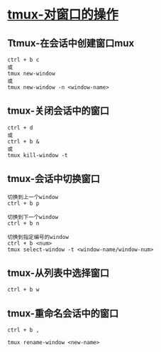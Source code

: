 
# [tmux-对窗口的操作](../index/tmux.md#tmux-对窗口的操作)


## Ttmux-在会话中创建窗口mux

```
ctrl + b c
或
tmux new-window
或
tmux new-window -n <window-name>

```

## tmux-关闭会话中的窗口


```
ctrl + d
或
ctrl + b &
或	
tmux kill-window -t
```


## tmux-会话中切换窗口

```
切换到上一个window
ctrl + b p

切换到下一个window
ctrl + b n

切换到指定编号的window
ctrl + b <num>
tmux select-window -t <window-name/window-num>
```

## tmux-从列表中选择窗口


```
ctrl + b w
```

## tmux-重命名会话中的窗口

```
ctrl + b ,

tmux rename-window <new-name>
```
































